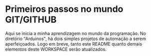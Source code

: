 # Primeiros passos no mundo GIT/GITHUB

Aqui se inicia a minha aprendizagem no mundo da programação. No diretório "Arduinos", há dois simples projetos de automação a serem aperfeiçoados. Logo em breve, tanto este README quanto demais elementos deste WORKSPACE serão atualizados.
